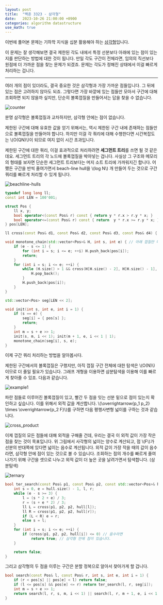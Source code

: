 ```yaml
---
layout: post
title:  "백준 3323 - 삼각형"
date:   2023-10-26 21:00:00 +0900
categories: algorithm datastructure
use_math: true
---
```


이번에 풀어본 문제는 기하학 지식을 십분 활용해야 하는 [삼각형][q]입니다.

이 문제는 잘 생각해보면 결국 제한된 각도 내에서 특정 선분보다 아래에 있는 점이 있는지를 판단하는 방법에 대한 것이 됩니다. 만일 각도 구간이 전체라면, 임의의 직선보다 원점에 더 가까운 점을 찾는 문제가 되겠죠. 문제는 각도가 정해진 상태에서 이걸 빠르게 처리하는 겁니다.

- - -

여러 개의 점이 있더라도, 결국 중요한 것은 삼각형과 가장 가까운 점들입니다. 그 뒤에 있는 점은 고려하지 않아도 되죠. 그렇다면 가장 바깥에 있는 점들만 모아서 구간에 대해 조회하면 되지 않을까 싶지만, 단순히 볼록껍질을 만들어서는 답을 찾을 수 없습니다.

![counter](/assets/images/2023-10-26-q3323/counter.png)

분명 삼각형은 볼록껍질과 교차하지만, 삼각형 안에는 점이 없습니다.

제한된 구간에 대해 유효한 값을 얻기 위해서는, 역시 제한된 구간 내에 존재하는 점들만으로 볼록껍질을 만들어야 합니다. 하지만 이걸 각 쿼리에 대해 수행한다면 시간복잡도는 \\(O(QN)\\)이 되므로 여지 없이 시간 초과입니다.

제한된 구간에 대한 쿼리, 이걸 효과적으로 처리하려면 **세그먼트 트리**를 쓰면 될 것 같은데요. 세그먼트 트리의 각 노드에 볼록껍질을 박아넣는 겁니다. 사실상 그 구조와 메모리의 형태를 보자면 단순한 세그먼트 트리보다는 머지 소트 트리에 가까워지긴 합니다. 어쨌든 구간을 반씩 줄여가면서 beach-line hull을 \\(log N\\) 개 만들어 두는 것으로 구간 쿼리를 빠르게 처리할 수 있게 됩니다.

![beachline-hulls](/assets/images/2023-10-26-q3323/beachline-hull.jpg)

```cpp
typedef long long ll;
const int LEN = 100'001;

struct Pos {
	ll x, y;
	bool operator<(const Pos& r) const { return y * r.x > r.y * x; }
	bool operator<=(const Pos& r) const { return  y * r.x >= r.y * x; }
} pos[LEN];

ll cross(const Pos& d1, const Pos& d2, const Pos& d3, const Pos& d4) { return (d2.x - d1.x) * (d4.y - d3.y) - (d2.y - d1.y) * (d4.x - d3.x); }

void monotone_chain(std::vector<Pos>& H, int s, int e) { // 아래 껍질만 따로 구하는 모노톤 체인 컨벡스 헐 알고리즘
	if (e - s <= 1) {
		for (int i = s; i <= e; ++i) H.push_back(pos[i]);
		return;
	}
	for (int i = s; i <= e; ++i) {
		while (H.size() > 1 && cross(H[H.size() - 2], H[H.size() - 1], H[H.size() - 1], pos[i]) <= 0) {
			H.pop_back();
		}
		H.push_back(pos[i]);
	}
}

std::vector<Pos> seg[LEN << 2];

void init(int s, int e, int i = 1) {
	if (s == e) {
		seg[i] = { pos[s] };
		return;
	}
	int m = s + e >> 1;
	init(s, m, i << 1); init(m + 1, e, i << 1 | 1);
	monotone_chain(seg[i], s, e);
}
``` 

이제 구간 쿼리 처리하는 방법을 알아봅시다.

제한된 구간에서의 볼록껍질은 구했지만, 아직 껍질 구간 전체에 대한 탐색은 \\(O(N)\\)이므로 더 줄일 필요가 있습니다. 그래프 개형을 이용하면 삼분탐색을 이용해 이를 빠르게 찾아줄 수 있죠. 다음과 같습니다.

![example1](/assets/images/2023-10-26-q3323/example1.png)

파란 점들로 이루어진 볼록껍질이 있고, 빨간 두 점을 잇는 선분 밑으로 점이 있는지 확인하고 싶습니다. 이를 위해서 외적 값을 계산합니다. \\(\overrightarrow{p_1 p_2} \times \overrightarrow{p_2 F}\\)를 구하면 다음 평행사변형 넓이를 구하는 것과 같습니다.

![cross_product](/assets/images/2023-10-26-q3323/cross_product.png)

이제 껍질의 모든 점들에 대해 외적을 구해줄 건데, 우리는 결국 이 외적 값이 가장 작은 점을 찾는 것이 목표입니다. 위 그림에서 사각형의 넓이는 양수로 계산되고, 점 \\(F\\)가 선분의 반대쪽에 있다면 넓이는 음수로 계산됩니다. 외적 값이 가장 작을 때의 값이 음수라면, 삼각형 안에 점이 있는 것으로 볼 수 있습니다. 조회하는 점의 개수를 빠르게 줄여나가기 위해 구간을 셋으로 나누고 외적 값이 더 높은 곳을 날려가면서 탐색합니다. (삼분탐색)

![ternary](/assets/images/2023-10-26-q3323/ternary.jpg)

```cpp
bool ter_search(const Pos& p1, const Pos& p2, const std::vector<Pos>& hull) {
	int s = 0, e = hull.size() - 1, l, r;
	while (e - s >= 3) {
		l = (s * 2 + e) / 3;
		r = (s + e * 2) / 3;
		ll L = cross(p1, p2, p2, hull[l]);
		ll R = cross(p1, p2, p2, hull[r]);
		if (L < R) e = r;
		else s = l;
	}
	for (int i = s; i <= e; ++i) {
		if (cross(p1, p2, p2, hull[i]) <= 0) // 음수라면
			return true; // 삼각형 안에 점이 있습니다.
	}

	return false;
}
```

그리고 삼각형의 두 점을 이루는 구간은 분할 정복으로 알아서 찾아가게 할 겁니다.

```cpp
bool search(const Pos& l, const Pos& r, int s, int e, int i = 1) {
	if (r < pos[s] || pos[e] < l) return false;
	if (l <= pos[s] && pos[e] <= r) return ter_search(l, r, seg[i]);
	int m = s + e >> 1;
	return search(l, r, s, m, i << 1) || search(l, r, m + 1, e, i << 1 | 1);
}
```

[q]:https://www.acmicpc.net/problem/3323